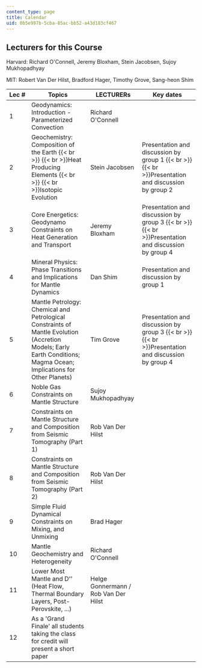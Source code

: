 ```yaml
---
content_type: page
title: Calendar
uid: 0b5e997b-5cba-85ac-bb52-a43d183cf467
---
```


Lecturers for this Course
-------------------------

Harvard: Richard O'Connell, Jeremy Bloxham, Stein Jacobsen, Sujoy Mukhopadhyay

MIT: Robert Van Der Hilst, Bradford Hager, Timothy Grove, Sang-heon Shim

| Lec # | Topics | LECTURERs | Key dates |
| --- | --- | --- | --- |
| 1 | Geodynamics: Introduction - Parameterized Convection | Richard O'Connell |  |
| 2 | Geochemistry: Composition of the Earth  {{< br >}}  {{< br >}}Heat Producing Elements  {{< br >}}  {{< br >}}Isotopic Evolution | Stein Jacobsen | Presentation and discussion by group 1  {{< br >}}  {{< br >}}Presentation and discussion by group 2 |
| 3 | Core Energetics: Geodynamo Constraints on Heat Generation and Transport | Jeremy Bloxham | Presentation and discussion by group 3  {{< br >}}  {{< br >}}Presentation and discussion by group 4 |
| 4 | Mineral Physics: Phase Transitions and Implications for Mantle Dynamics | Dan Shim | Presentation and discussion by group 1 |
| 5 | Mantle Petrology: Chemical and Petrological Constraints of Mantle Evolution (Accretion Models; Early Earth Conditions; Magma Ocean; Implications for Other Planets) | Tim Grove | Presentation and discussion by group 3  {{< br >}}  {{< br >}}Presentation and discussion by group 4 |
| 6 | Noble Gas Constraints on Mantle Structure | Sujoy Mukhopadhyay |  |
| 7 | Constraints on Mantle Structure and Composition from Seismic Tomography (Part 1) | Rob Van Der Hilst |  |
| 8 | Constraints on Mantle Structure and Composition from Seismic Tomography (Part 2) | Rob Van Der Hilst |  |
| 9 | Simple Fluid Dynamical Constraints on Mixing, and Unmixing | Brad Hager |  |
| 10 | Mantle Geochemistry and Heterogeneity | Richard O'Connell |  |
| 11 | Lower Most Mantle and D'' (Heat Flow, Thermal Boundary Layers, Post-Perovskite, ...) | Helge Gonnermann / Rob Van Der Hilst |  |
| 12 | As a 'Grand Finale' all students taking the class for credit will present a short paper |  |